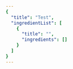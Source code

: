 ```yaml
---
{
  "title": "Test",
  "ingredientList": [
    {
      "title": "",
      "ingredients": []
    }
  ]
}
---
```


